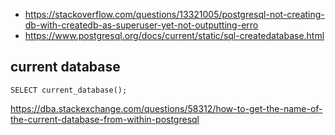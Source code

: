 - https://stackoverflow.com/questions/13321005/postgresql-not-creating-db-with-createdb-as-superuser-yet-not-outputting-erro
- https://www.postgresql.org/docs/current/static/sql-createdatabase.html

## current database

`SELECT current_database();`

https://dba.stackexchange.com/questions/58312/how-to-get-the-name-of-the-current-database-from-within-postgresql